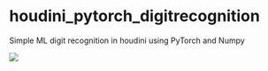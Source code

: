 # houdini_pytorch_digitrecognition
Simple ML digit recognition in houdini using PyTorch and Numpy

![](Houdini_DigitRecognition_PyTorch_v01.gif)
